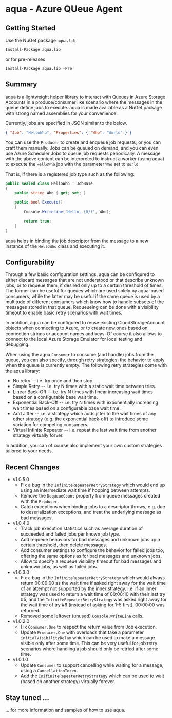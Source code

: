 # aqua - Azure QUeue Agent

## Getting Started
Use the NuGet package `aqua.lib`
```
Install-Package aqua.lib
```
or for pre-releases
```
Install-Package aqua.lib -Pre
```

## Summary
aqua is a lightweight helper library to interact with Queues in Azure Storage Accounts in a produce/consumer like
scenario where the messages in the queue define jobs to execute. aqua is made available as a NuGet package with strong
named assemblies for your convenience.

Currently, jobs are specified in JSON similar to the below.
```json
{ "Job": "HelloWho", "Properties": { "Who": "World" } }
```

You can use the `Producer` to create and enqueue job requests, or you can craft them manually. Jobs can be queued on
demand, and you can even use Azure Scheduler Jobs to queue job requests periodically. A message with the above content
can be interpreted to instruct a worker (using aqua) to execute the `HelloWho` job with the parameter `Who` set to `World`.

That is, if there is a registered job type such as the following:

```c#
public sealed class HelloWho : JobBase
{
    public string Who { get; set; }

    public bool Execute()
    {
        Console.WriteLine("Hello, {0}!", Who);

        return true;
    }
}
```

aqua helps in binding the job descriptor from the message to a new instance of the `HelloWho` class and executing it.

## Configurability
Through a few basic configuration settings, aqua can be configured to either discard messages that are not understood or
that describe unknown jobs, or to requeue them, if desired only up to a certain threshold of times. The former can be
useful for queues which are used solely by aqua-based consumers, while the latter may be useful if the same queue is
used by a multitude of different consumers which know how to handle subsets of the messages stored in that queue.
Requeueing can be done with a visibility timeout to enable basic retry scenarios with wait times.

In addition, aqua can be configured to reuse existing CloudStorageAccount objects when connecting to Azure, or to create
new ones based on connection strings or account names and keys. Of course it also allows to connect to the local Azure
Storage Emulator for local testing and debugging.

When using the aqua `Consumer` to consume (and handle) jobs from the queue, you can also specify, through retry strategies,
the behavior to apply when the queue is currently empty. The following retry strategies come with the aqua library:
- No retry -- i.e. try once and then stop.
- Simple Retry -- i.e. try N times with a static wait time between tries.
- Linear Back-Off -- i.e. try N times with linear increasing wait times based on a configurable base wait time.
- Exponential Back-Off -- i.e. try N times with exponentially increasing wait times based on a configurable base wait
time.
- Add Jitter -- i.e. a strategy which adds jitter to the wait times of any other strategy (e.g. the exponential
back-off) to introduce some variation for competing consumers.
- Virtual Infinite Repeater -- i.e. repeat the last wait time from another strategy virtually forver.

In addition, you can of course also implement your own custom strategies tailored to your needs.

## Recent Changes

* v1.0.5.0
  * Fix a bug in the `InfiniteRepeaterRetryStrategy` which would end up using an intermediate wait time if hopping
    between attempts.
  * Remove the `DequeueCount` property from queue messages created with the `Producer`.
  * Catch exceptions when binding jobs to a descriptor throws, e.g. due to deserialization exceptions, and treat the
    underlying message as bad messages.
* v1.0.4.0
  * Track job execution statistics such as average duration of succeeded and failed jobs per known job type.
  * Add requeue behaviors for bad messages and unknown jobs up a certain threshold, then delete messages.
  * Add consumer settings to configure the behavior for failed jobs too, offering the same options as for bad messages
    and unknown jobs.
  * Allow to specify a requeue visibility timeout for bad messages and unknown jobs, as well as failed jobs.
* v1.0.3.0
  * Fix a bug in the `InfiniteRepeaterRetryStrategy` which would always return 00:00:00 as the wait time if asked right
    away for the wait time of an attempt not supported by the inner strategy. I.e. if an inner strategy was used to
    return a wait time of 00:00:10 with their last try #5, and the `InfiniteRepeaterRetryStrategy` was asked right away
    for the wait time of try #6 (instead of asking for 1-5 first), 00:00:00 was returned.
  * Removed some leftover (unused) `Console.WriteLine` calls.
* v1.0.2.0
  * Fix `Consumer.One` to respect the return value from Job execution.
  * Update `Producer.One` with overloads that take a parameter `initialVisibilityDelay` which can be used to make a
    message visible only after some time. This can be very useful for job retry scenarios where handling a job should
    only be retried after some time.
* v1.0.1.0
  * Update `Consumer` to support cancelling while waiting for a message, using a `CancellationToken`.
  * Add the `InifiniteRepeaterRetryStrategy` which can be used to wait (based on another strategy) virtually forever.

## Stay tuned ...
... for more information and samples of how to use aqua.
